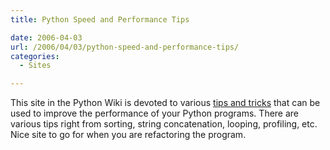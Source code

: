 ```yaml
---
title: Python Speed and Performance Tips

date: 2006-04-03
url: /2006/04/03/python-speed-and-performance-tips/
categories:
  - Sites

---
```

This site in the Python Wiki is devoted to various [tips and tricks][1] that can be used to improve the performance of your Python programs. There are various tips right from sorting, string concatenation, looping, profiling, etc. Nice site to go for when you are refactoring the program.

 [1]: http://wiki.python.org/moin/PythonSpeed/PerformanceTips